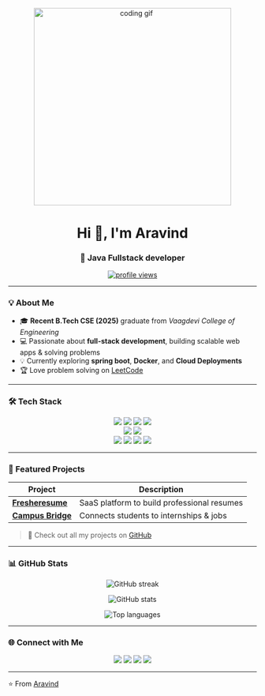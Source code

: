 <!-- 🌐 Coding Banner -->
<p align="center">
  <img src="https://raw.githubusercontent.com/abhisheknaiidu/abhisheknaiidu/master/code.gif" width="400" alt="coding gif">
</p>

<h1 align="center">Hi 👋, I'm Aravind</h1>
<h3 align="center">🚀  Java Fullstack developer</h3>

<p align="center">
  <a href="https://github.com/aravindakuthota">
    <img src="https://komarev.com/ghpvc/?username=aravindakuthota&label=Profile%20views&color=0e75b6&style=flat" alt="profile views" />
  </a>
</p>

---

### 💡 About Me
- 🎓 **Recent B.Tech CSE (2025)** graduate from *Vaagdevi College of Engineering*  
- 💻 Passionate about **full-stack development**, building scalable web apps & solving problems  
- 💡 Currently exploring **spring boot**, **Docker**, and **Cloud Deployments**  
- 🏆 Love  problem solving on [LeetCode](https://leetcode.com/u/aravind3905/)  

---

### 🛠️ Tech Stack
<p align="center">

<img src="https://img.shields.io/badge/HTML5-E34F26?style=for-the-badge&logo=html5&logoColor=white"/> 
<img src="https://img.shields.io/badge/CSS3-1572B6?style=for-the-badge&logo=css3&logoColor=white"/> 
<img src="https://img.shields.io/badge/JavaScript-F7DF1E?style=for-the-badge&logo=javascript&logoColor=black"/> 
<img src="https://img.shields.io/badge/React-20232A?style=for-the-badge&logo=react&logoColor=61DAFB"/>
<br/>
<img src="https://img.shields.io/badge/Java-ED8B00?style=for-the-badge&logo=openjdk&logoColor=white"/> 
<img src="https://img.shields.io/badge/Spring-6DB33F?style=for-the-badge&logo=spring&logoColor=white"/>

<br/>
<img src="https://img.shields.io/badge/MongoDB-4EA94B?style=for-the-badge&logo=mongodb&logoColor=white"/>
<img src="https://img.shields.io/badge/MySQL-4479A1?style=for-the-badge&logo=mysql&logoColor=white"/>
<img src="https://img.shields.io/badge/Docker-2496ED?style=for-the-badge&logo=docker&logoColor=white"/>
<img src="https://img.shields.io/badge/Git-F05032?style=for-the-badge&logo=git&logoColor=white"/>
</p>

---

### 🚀 Featured Projects
| Project | Description |
|--------| -------------|
| [**Fresheresume**](#) | SaaS platform to build professional resumes |
| [**Campus Bridge**](#) |  Connects students to internships & jobs |

> 🔗 Check out all my projects on [GitHub](https://github.com/aravindakuthota?tab=repositories)

---

### 📊 GitHub Stats

<p align="center">
  <img src="https://nirzak-streak-stats.vercel.app/?user=aravindakuthota&theme=dark&hide_border=false" alt="GitHub streak" />
</p>
<p align="center">
  <img src="https://github-readme-stats.vercel.app/api?username=aravindakuthota&show_icons=true&theme=tokyonight" alt="GitHub stats" />
</p>
<p align="center">
  <img src="https://github-readme-stats.vercel.app/api/top-langs/?username=aravindakuthota&layout=compact&theme=tokyonight" alt="Top languages" />
</p>

<!-- ✅ Custom Streak Stats -->


---

### 🌐 Connect with Me
<p align="center">
<a href="https://leetcode.com/u/aravind3905/"><img src="https://img.shields.io/badge/LeetCode-FFA116?style=for-the-badge&logo=leetcode&logoColor=black"/></a>
<a href="https://github.com/aravindakuthota"><img src="https://img.shields.io/badge/GitHub-100000?style=for-the-badge&logo=github&logoColor=white"/></a>
<a href="https://www.linkedin.com/in/aravindakuthota"><img src="https://img.shields.io/badge/LinkedIn-0A66C2?style=for-the-badge&logo=linkedin&logoColor=white"/></a>
<a href="mailto:aravindakuthota2003@gmail.com"><img src="https://img.shields.io/badge/Gmail-D14836?style=for-the-badge&logo=gmail&logoColor=white"/></a>
</p>

---

⭐️ From [Aravind](https://github.com/aravindakuthota)

